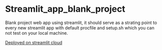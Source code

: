 # Streamlit_app_blank_project
Blank project web app using streamlit, it should serve as a strating point to every new streamlit app with default procfile and setup.sh which you can not test on your local machine.

[Deployed on streamlit cloud](https://vlachvojta-streamlit-app-blank-project-app-t0kgeb.streamlitapp.com/)
